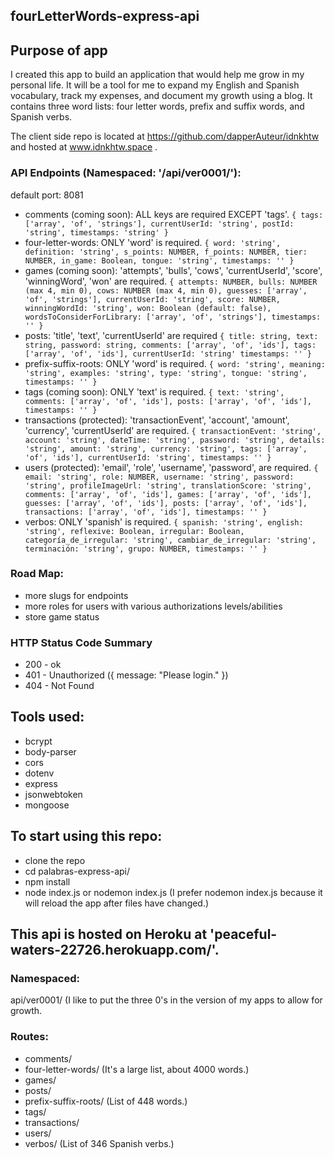 ## fourLetterWords-express-api

## Purpose of app
I created this app to build an application that would help me grow in my personal life. It will be a tool for me to expand my English and Spanish vocabulary, track my expenses, and document my growth using a blog.
It contains three word lists: four letter words, prefix and suffix words, and Spanish verbs.

The client side repo is located at https://github.com/dapperAuteur/idnkhtw and hosted at www.idnkhtw.space .

### API Endpoints (Namespaced: '/api/ver0001/'):
default port: 8081
* comments (coming soon):
ALL keys are required EXCEPT 'tags'.
  `{
    tags: ['array', 'of', 'strings'],
    currentUserId: 'string',
    postId: 'string',
    timestamps: 'string'
    }`
* four-letter-words:
ONLY 'word' is required.
  `{
    word: 'string',
    definition: 'string',
    s_points: NUMBER,
    f_points: NUMBER,
    tier: NUMBER,
    in_game: Boolean,
    tongue: 'string',
    timestamps: ''
    }`
* games (coming soon):
'attempts', 'bulls', 'cows', 'currentUserId', 'score', 'winningWord', 'won' are required.
  `{
    attempts: NUMBER,
    bulls: NUMBER (max 4, min 0),
    cows: NUMBER (max 4, min 0),
    guesses: ['array', 'of', 'strings'],
    currentUserId: 'string',
    score: NUMBER,
    winningWordId: 'string',
    won: Boolean (default: false),
    wordsToConsiderForLibrary: ['array', 'of', 'strings'],
    timestamps: ''
    }`
* posts:
'title', 'text', 'currentUserId' are required
`{
  title: string,
  text: string,
  password: string,
  comments: ['array', 'of', 'ids'],
  tags: ['array', 'of', 'ids'],
  currentUserId: 'string'
  timestamps: ''
  }`
* prefix-suffix-roots:
ONLY 'word' is required.
  `{
    word: 'string',
    meaning: 'string',
    examples: 'string',
    type: 'string',
    tongue: 'string',
    timestamps: ''
    }`
* tags (coming soon):
ONLY 'text' is required.
`{
  text: 'string',
  comments: ['array', 'of', 'ids'],
  posts: ['array', 'of', 'ids'],
  timestamps: ''
  }`
* transactions (protected):
'transactionEvent', 'account', 'amount', 'currency', 'currentUserId' are required.
`{
  transactionEvent: 'string',
  account: 'string',
  dateTime: 'string',
  password: 'string',
  details: 'string',
  amount: 'string',
  currency: 'string',
  tags: ['array', 'of', 'ids'],
  currentUserId: 'string',
  timestamps: ''
  }`
* users (protected):
'email', 'role', 'username', 'password', are required.
`{
  email: 'string',
  role: NUMBER,
  username: 'string',
  password: 'string',
  profileImageUrl: 'string',
  translationScore: 'string',
  comments: ['array', 'of', 'ids'],
  games: ['array', 'of', 'ids'],
  guesses: ['array', 'of', 'ids'],
  posts: ['array', 'of', 'ids'],
  transactions: ['array', 'of', 'ids'],
  timestamps: ''
  }`
* verbos:
ONLY 'spanish' is required.
  `{
    spanish: 'string',
    english: 'string',
    reflexive: Boolean,
    irregular: Boolean,
    categoría_de_irregular: 'string',
    cambiar_de_irregular: 'string',
    terminación: 'string',
    grupo: NUMBER,
    timestamps: ''
    }`

### Road Map:
* more slugs for endpoints
* more roles for users with various authorizations levels/abilities
* store game status

### HTTP Status Code Summary
* 200 - ok
* 401 - Unauthorized ({ message: "Please login." })
* 404 - Not Found

## Tools used:
* bcrypt
* body-parser
* cors
* dotenv
* express
* jsonwebtoken
* mongoose

## To start using this repo:
* clone the repo
* cd palabras-express-api/
* npm install
* node index.js or nodemon index.js (I prefer nodemon index.js because it will reload the app after files have changed.)

## This api is hosted on Heroku at 'peaceful-waters-22726.herokuapp.com/'.
### Namespaced:
api/ver0001/ (I like to put the three 0's in the version of my apps to allow for growth.
### Routes:
* comments/
* four-letter-words/ (It's a large list, about 4000 words.)
* games/
* posts/
* prefix-suffix-roots/ (List of 448 words.)
* tags/
* transactions/
* users/
* verbos/ (List of 346 Spanish verbs.)

